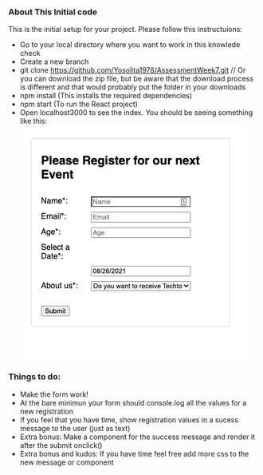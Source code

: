### About This Initial code

This is the initial setup for your project. Please follow this instructuions:

* Go to your local directory where you want to work in this knowlede check
* Create a new branch
* git clone https://github.com/Yosolita1978/AssessmentWeek7.git // Or you can download the zip file, but  be aware that the download process is different and that would probably put the folder in your downloads
* npm install (This installs the required dependencies)
* npm start (To run the React project)
* Open localhost3000 to see the index. You should be seeing something like this:
![Screenshoot](https://github.com/Yosolita1978/screenshoots/blob/main/Week7/Screen%20Shot%202021-08-26%20at%201.55.11%20PM.png?raw=true)


### Things to do:

* Make the form work!
* At the bare minimun your form should console.log all the values for a new registration 
* If you feel that you have time, show registration values in a sucess message to the user (just as text)
* Extra bonus: Make a component for the success message and render it after the submit onclick()
* Extra bonus and kudos: If you have time feel free add more css to the new message or component 

